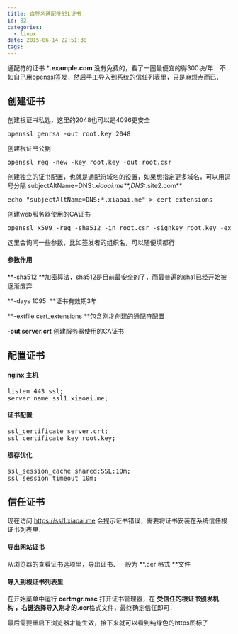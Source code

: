 ```yaml
---
title: 自签名通配符SSL证书
id: 82
categories:
  - linux
date: 2015-06-14 22:51:30
tags:
---
```


通配符的证书 ***.example.com** 没有免费的，看了一圈最便宜的得300块/年．不如自己用openssl签发，然后手工导入到系统的信任列表里，只是麻烦点而已．

## 创建证书

创建根证书私匙，这里的2048也可以是4096更安全
<pre>openssl genrsa -out root.key 2048</pre>
创建根证书公钥
<pre>openssl req -new -key root.key -out root.csr</pre>
创建独立的证书配置，也就是通配符域名的设置，如果想指定更多域名，可以用逗号分隔 subjectAltName=DNS:*.xiaoai.me**,DNS:*.site2.com**
<pre>echo "subjectAltName=DNS:*.xiaoai.me" &gt; cert_extensions</pre>
创建web服务器使用的CA证书
<pre>openssl x509 -req -sha512 -in root.csr -signkey root.key -extfile cert_extensions -out server.crt -days 1095</pre>
这里会询问一些参数，比如签发者的组织名，可以随便填都行

#### 参数作用

**-sha512 **加密算法，sha512是目前最安全的了，而最普遍的sha1已经开始被逐渐废弃

**-days 1095  **证书有效期3年

**-extfile cert_extensions **包含刚才创建的通配符配置

**-out server.crt** 创建服务器使用的CA证书

## 配置证书

#### nginx 主机

<pre>listen 443 ssl;
server_name ssl1.xiaoai.me;
</pre>

#### 证书配置

<pre>ssl_certificate server.crt;
ssl_certificate_key root.key;
</pre>

#### 缓存优化

<pre>ssl_session_cache shared:SSL:10m;
ssl_session_timeout 10m;</pre>

## 信任证书

现在访问 https://ssl1.xiaoai.me 会提示证书错误，需要将证书安装在系统信任根证书列表里．

#### 导出网站证书

从浏览器的查看证书选项里，导出证书．一般为 **.cer 格式 **文件

#### 导入到根证书列表里

在开始菜单中运行 **certmgr.msc** 打开证书管理器，在 **受信任的根证书颁发机构 **，右键选择导入刚才的**.cer**格式文件，最终确定信任即可．

最后需要重启下浏览器才能生效，接下来就可以看到纯绿色的https图标了